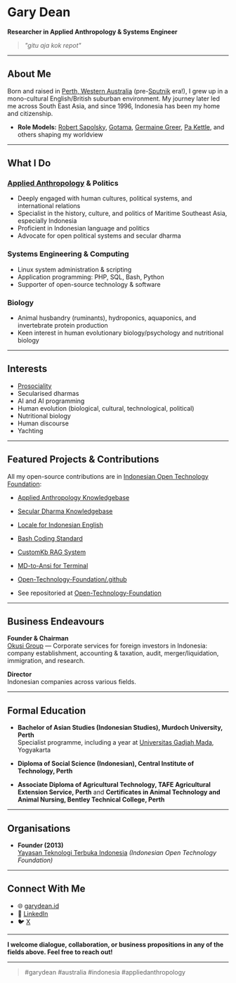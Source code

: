 # Gary Dean

**Researcher in Applied Anthropology & Systems Engineer**

> *"gitu aja kok repot"*

---

## About Me

Born and raised in [Perth, Western Australia](https://en.wikipedia.org/wiki/Perth) (pre-[Sputnik](https://en.wikipedia.org/wiki/Sputnik_1) era!), I grew up in a mono-cultural English/British suburban environment. My journey later led me across South East Asia, and since 1996, Indonesia has been my home and citizenship.

- **Role Models:** [Robert Sapolsky](https://en.wikipedia.org/wiki/Robert_Sapolsky), [Gotama](https://en.wikipedia.org/wiki/The_Buddha), [Germaine Greer](https://en.wikipedia.org/wiki/Germaine_Greer), [Pa Kettle](https://en.wikipedia.org/wiki/Ma_and_Pa_Kettle), and others shaping my worldview

---

## What I Do

### [Applied Anthropology](https://en.wikipedia.org/wiki/Applied_anthropology) & Politics

- Deeply engaged with human cultures, political systems, and international relations
- Specialist in the history, culture, and politics of Maritime Southeast Asia, especially Indonesia
- Proficient in Indonesian language and politics
- Advocate for open political systems and secular dharma

### Systems Engineering & Computing

- Linux system administration & scripting
- Application programming: PHP, SQL, Bash, Python
- Supporter of open-source technology & software

### Biology

- Animal husbandry (ruminants), hydroponics, aquaponics, and invertebrate protein production
- Keen interest in human evolutionary biology/psychology and nutritional biology

---

## Interests

- [Prosociality](https://www.prosocial.world/)
- Secularised dharmas
- AI and AI programming
- Human evolution (biological, cultural, technological, political)
- Nutritional biology
- Human discourse
- Yachting

---

## Featured Projects & Contributions

All my open-source contributions are in [Indonesian Open Technology Foundation](https://github.com/Open-Technology-Foundation):

- [Applied Anthropology Knowledgebase](https://github.com/Open-Technology-Foundation/appliedanthropology)
- [Secular Dharma Knowledgebase](https://github.com/Open-Technology-Foundation/seculardharma)
- [Locale for Indonesian English](https://github.com/Open-Technology-Foundation/en_ID)
- [Bash Coding Standard](https://github.com/Open-Technology-Foundation/bash-coding-standard)
- [CustomKb RAG System](https://github.com/Open-Technology-Foundation/customkb)
- [MD-to-Ansi for Terminal](https://github.com/Open-Technology-Foundation/md2ansi)

- [Open-Technology-Foundation/.github](https://github.com/Open-Technology-Foundation/.github)
- See repositoried at [Open-Technology-Foundation](https://github.com/Open-Technology-Foundation)

---

## Business Endeavours

**Founder & Chairman**  
[Okusi Group](https://okusiassociates.com) — Corporate services for foreign investors in Indonesia: company establishment, accounting & taxation, audit, merger/liquidation, immigration, and research.

**Director**  
Indonesian companies across various fields.

---

## Formal Education

- **Bachelor of Asian Studies (Indonesian Studies), Murdoch University, Perth**  
  Specialist programme, including a year at [Universitas Gadjah Mada](https://ugm.ac.id/), Yogyakarta

- **Diploma of Social Science (Indonesian), Central Institute of Technology, Perth**

- **Associate Diploma of Agricultural Technology, TAFE Agricultural Extension Service, Perth** and **Certificates in Animal Technology and Animal Nursing, Bentley Technical College, Perth**

---

## Organisations

- **Founder (2013)**  
  [Yayasan Teknologi Terbuka Indonesia](https://yatti.id) *(Indonesian Open Technology Foundation)*

---

## Connect With Me

- 🌐 [garydean.id](https://garydean.id)
- 💼 [LinkedIn](https://www.linkedin.com/in/garydean/)
- 🐦 [X](https://x.com/gary_dean)

---

**I welcome dialogue, collaboration, or business propositions in any of the fields above. Feel free to reach out!**

---

> #garydean #australia #indonesia #appliedanthropology
